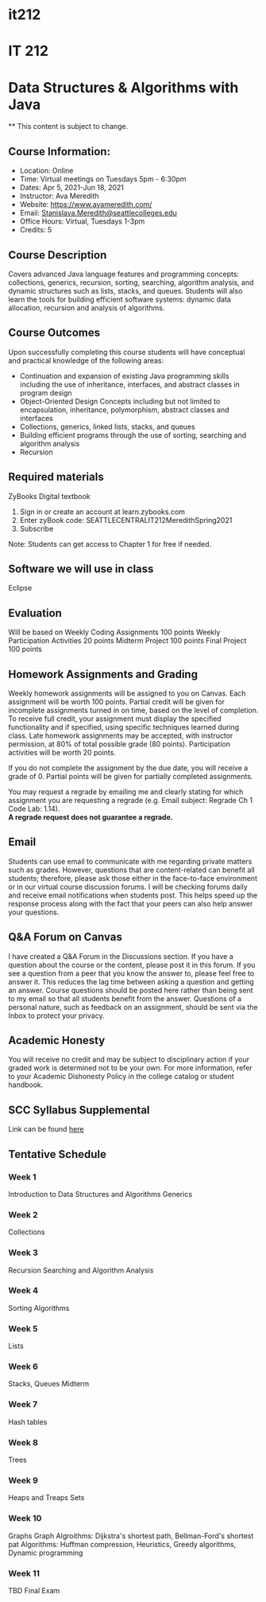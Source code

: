 # it212
# IT 212
# Data Structures & Algorithms with Java

** This content is subject to change.

## Course Information: 
* Location: Online
* Time: Virtual meetings on Tuesdays 5pm - 6:30pm 
* Dates: Apr 5, 2021-Jun 18, 2021
* Instructor: Ava Meredith 
* Website: https://www.avameredith.com/
* Email: Stanislava.Meredith@seattlecolleges.edu
* Office Hours: Virtual, Tuesdays 1-3pm
* Credits: 5

## Course Description
Covers advanced Java language features and programming concepts: collections, generics, recursion, sorting, searching, algorithm analysis, and dynamic structures such as lists, stacks, and queues.  Students will also learn the tools for building efficient software systems: dynamic data allocation, recursion and analysis of algorithms. 

## Course Outcomes

Upon successfully completing this course students will have conceptual and practical knowledge of the following areas:

* Continuation and expansion of existing Java programming skills including the use of inheritance, interfaces, and abstract classes in  program design
* Object-Oriented Design Concepts including but not limited to encapsulation, inheritance, polymorphism, abstract classes and interfaces
* Collections, generics, linked lists, stacks, and queues
* Building efficient programs through the use of sorting, searching and algorithm analysis
* Recursion


## Required materials
ZyBooks Digital textbook 
1. Sign in or create an account at learn.zybooks.com
2. Enter zyBook code: SEATTLECENTRALIT212MeredithSpring2021
3. Subscribe


Note: Students can get access to Chapter 1 for free if needed.


## Software we will use in class 				

Eclipse

## Evaluation
Will be based on 
Weekly Coding Assignments 100 points
Weekly Participation Activities 20 points
Midterm Project 100 points
Final Project 100 points

## Homework Assignments and Grading

Weekly homework assignments will be assigned to you on Canvas. Each assignment will be worth 100 points.
Partial credit will be given for incomplete assignments turned in on time, based on the level of completion. To receive full credit, your assignment must display the specified functionality and if specified, using specific techniques learned during class. Late homework assignments may be accepted, with instructor permission, at 80% of total possible grade (80 points).
Participation activities will be worth 20 points.

If you do not complete the assignment by the due date, you will receive a grade of 0. Partial points will be given for partially completed assignments.

You may request a regrade by emailing me and clearly stating for which assignment you are requesting a regrade (e.g. Email subject: Regrade Ch 1 Code Lab: 1.14).  
**A regrade request does not guarantee a regrade.**

## Email
Students can use email to communicate with me regarding private matters such as grades. However, questions that are content-related can benefit all students; therefore, please ask those either in the face-to-face environment or in our virtual course discussion forums. I will be checking forums daily and receive email notifications when students post. This helps speed up the response process along with the fact that your peers can also help answer your questions.

## Q&A Forum on Canvas
I have created a Q&A Forum in the Discussions section. 
If you have a question about the course or the content, please post it in this forum. If you see a question from a peer that you know the answer to, please feel free to answer it. This reduces the lag time between asking a question and getting an answer. Course questions should be posted here rather than being sent to my email so that all students benefit from the answer. Questions of a personal nature, such as feedback on an assignment, should be sent via the Inbox to protect your privacy.


## Academic Honesty
You will receive no credit and may be subject to disciplinary action if your graded work is determined not to be your own.  For more information, refer to your Academic Dishonesty Policy in the college catalog or student handbook.

## SCC Syllabus Supplemental 
Link can be found [here](https://docs.google.com/document/d/1yudWf-jUKFL10B16m9VKeFS6isA0B2uPjfYnrT5FjOU/edit)

## Tentative Schedule 

### Week 1
Introduction to Data Structures and Algorithms
Generics

### Week 2
Collections 

### Week 3
Recursion
Searching and Algorithm Analysis

### Week 4
Sorting Algorithms

### Week 5
Lists

### Week 6
Stacks, Queues
Midterm

### Week 7
Hash tables

### Week 8
Trees

### Week 9
Heaps and Treaps
Sets

### Week 10
Graphs
Graph Algroithms: Dijkstra's shortest path, Bellman-Ford's shortest pat
Algorithms: Huffman compression, Heuristics, Greedy algorithms, Dynamic programming

### Week 11
TBD 
Final Exam


